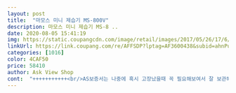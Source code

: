 ```yaml
---
layout: post 
title:  "마모스 미니 제습기 MS-800V" 
description: 마모스 미니 제습기 MS-8 ..
date: 2020-08-05 15:41:19 
img: https://static.coupangcdn.com/image/retail/images/2017/05/26/17/6/da870870-758d-478c-ab6a-231dc98130e9.jpg 
linkUrl: https://link.coupang.com/re/AFFSDP?lptag=AF3600438&subid=ahnPublicAsk&pageKey=5070460&itemId=19149483&vendorItemId=3152057946&traceid=V0-113-8ab88fa74cc2f49f 
categories: [1016] 
color: 4CAF50 
price: 58410 
author: Ask View Shop 
cont:  "+++++++++++<br/>AS보증서는 나중에 혹시 고장났을때 꼭 필요해보여서 잘 보관해두었어요 ㅋㅋ<br/>가격 잘 보고 구매하세용<br/>가격이 저렴한편이라 마감이라던지<br/>가성비는 만족스럽습니다.<br/><br/>구매하기전에 네이x 에서 검색해서 블로그 후기들 꼼꼼히 읽어서 결정했어요.<br/><br/>그래서 미니 제습기를 하나 사야겠다고 마음 먹었죠 ^^<br/>그렇게 습하지 않은 날씨에서 하루24시간정도 틀어놨었는데 물이 제법 많이 고여있네요<br/>그리고 본품은은 .<br/>.<br/><br/>그리고 앞에 제습기가 작동중이면 LED가 켜져 있는데 이게 좀 밝은거 같네요 ㅋㅋ.<br/>.<br/><br/>글쓰는 지금은 저녁8시반.<br/><br/>꾸준히 습기를 잡아줘서 좋네요<br/>꿉꿉함이 사라졌어요 ㅎ<br/>딱 좋은 사이즈네요<br/>몇십분째 멈춰있지만,<br/>밤에 비가 굉장히 많이 내린다던데.<br/><br/>밤에 화장실 가는데 불 안켜도 될 정도로.<br/>.<br/><br/>방안에서 큰제습기 들고 왔다갔다 하기엔 너무 번거롭고 귀찮기도 해서 하나 구입하게 됐어요.<br/><br/>배송은 역시 로켓배송 이에요 하루만에 바로 도착했고<br/>변기 뒤에 올려놓을 수 있는 제품을 찾고 있었거든요<br/>별하나를 뺀 이유는... <br/><br/>비가 와장창 오기 직전에 구매해서 너무 만족스럽습니다 ㅎㅎ<br/>사용하는 환경은 1평 남짓되는 지하 작업실 이구요.<br/><br/>사진 참고하시면 될꺼 같아요<br/>샤워하고  문을 닫아놔도<br/>성능면에선 .<br/>.<br/><br/>수건에서 눅눅한 냄새도 나는거 같고 ... <br/><br/>습도가 더는 올라가지 않고 있는 걸 보아하니<br/>습도가 열심히 떨어져서 56%네요! (사진은 57ㅋㅋㅋ)<br/>심플하고 미니미해서 귀여워요.<br/><br/>아직 더 사용해봐야 알겠지만 일단 저는 만족해요 별 4.<br/>5개정도 ㅋㅋ<br/>암튼 비가 오기시작해서 그런가 5657% 에서<br/>엄청빨리 습기를 잡아주는건 아니지만<br/>우선 디자인은 어디에 두어도 모나지 않는 디자인이에요.<br/><br/>일단 오후에 비 안올 때.<br/> 62%에서<br/>일단 작은 디자인이 마음에 들었어요<br/>일단!! 가성비 좋은거 같아요<br/>작업실 평균 습도가 60%정도라<br/>작은 방에서 사용하기 딱 알맞는 것 같습니다 ()<br/>작은 제습기를 구매하였습니다.<br/><br/>장마철에 사용해보고 후기 더 남기도록 하겠습니다 ^^<br/>장마철에 화장실에 눅눅함만 잘 없애주면 크게 만족하면서 사용 할 수 있을꺼 같아용 <br/>장마철에 화장실에 들어가면 습한 느낌이 너무너무 불쾌했거든요 ... <br/>ㅠㅠ<br/>저는 큰제습기는 이미 하나 사서 구매중인데<br/>저는 화장실에서 사용해서 괜찮지만 혹시나 방에서 사용하시는 분들은 저 LED 불빛 가릴만할게 필요 할 것 같아요.<br/><br/>전 화장실에서 사용할 제습기가 필요해서 구매한거라<br/>제가 살 땐 5만원 후반대에 산거 같은데<br/>제습기 자체가 너무 작으니 제습이 잘 될까 하고 약간의 의심(?)이 있었는데 ㅋㅋㅋ<br/>제습기를 트니까 지속적으로 떨어지기 시작해서<br/>조금 아쉬운 부분은 있는데요<br/>지금은 가격이 많이 올랐네요<br/>코드선이라던지<br/>쿠팡이 좀 가격이 왔다갔다 하는거 같아요<br/>포장 상태도 양호 했어요.<br/> 개봉을 하면 설명서랑,AS보증서와 판매처 정보 등이 들어있고 어뎁터도 같이 들어 있어요<br/>하얀 제품인데 겉면에 검은 스크래치가 있었어서... <br/>.<br/>.<br/>쩜쩜<br/>" 
---
```

